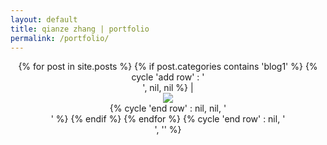 ```yaml
---
layout: default
title: qianze zhang | portfolio
permalink: /portfolio/
---
```

<center>
<div class="home">
{% for post in site.posts %}
   {% if post.categories contains 'blog1' %}
    {% cycle 'add row' : '<div class="row">', nil, nil %}
        |<div class="col-sm-4">
            <div class="preview-panel">
                <a href="{{ post.url | prepend: site.baseurl }}">
                    <img src="{{ post.preview | prepend: site.baseurl }}">
                </a>
           </div>
        </div>
{% cycle 'end row' : nil, nil, '</div>' %}
  {% endif %}
{% endfor %}
{% cycle 'end row' : nil, '</div>', '</div>' %}

</center>
